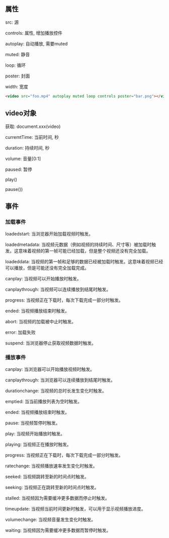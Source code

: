 ## 属性

src: 源

controls: 属性, 增加播放控件

autoplay: 自动播放, 需要muted

muted: 静音

loop: 循环

poster: 封面

width: 宽度

```html
<video src="foo.mp4" autoplay muted loop controls poster="bar.png"></video>
```

## video对象

获取: document.xxx(video)

curremtTime: 当前时间, 秒

duration: 持续时间, 秒

volume: 音量[0:1]

paused: 暂停

play()

pause())

## 事件

### 加载事件

loadedstart: 当浏览器开始加载视频时触发。

loadedmetadata: 当视频元数据（例如视频的持续时间、尺寸等）被加载时触发。这意味着视频的第一帧可能已经加载，但是整个视频还没有完全加载。

loadeddata: 当视频的第一帧和足够的数据已经被加载时触发。这意味着视频已经可以播放，但是可能还没有完全加载完成。

canplay: 当视频可以开始播放时触发。

canplaythrough: 当视频可以连续播放到结尾时触发。

progress: 当视频正在下载时，每次下载完成一部分时触发。

ended: 当视频播放结束时触发。

abort: 当视频的加载被中止时触发。

error: 加载失败

suspend: 当浏览器停止获取视频数据时触发。

### 播放事件

canplay: 当浏览器可以开始播放视频时触发。

canplaythrough: 当浏览器可以连续播放到结尾时触发。

durationchange: 当视频的总时长发生变化时触发。

emptied: 当当前播放列表为空时触发。

ended: 当视频播放结束时触发。

pause: 当视频暂停时触发。

play: 当视频开始播放时触发。

playing: 当视频正在播放时触发。

progress: 当视频正在下载时，每次下载完成一部分时触发。

ratechange: 当视频播放速率发生变化时触发。

seeked: 当视频跳转至新的时间点时触发。

seeking: 当视频正在跳转至新的时间点时触发。

stalled: 当视频因为需要缓冲更多数据而停止时触发。

timeupdate: 当视频当前时间更新时触发，可以用于显示视频播放进度。

volumechange: 当视频音量发生变化时触发。

waiting: 当视频因为需要缓冲更多数据而暂停时触发。

